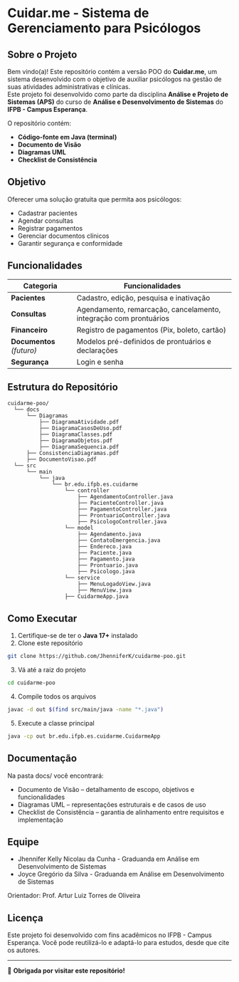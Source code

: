 # Cuidar.me - Sistema de Gerenciamento para Psicólogos  

## Sobre o Projeto  
Bem vindo(a)! Este repositório contém a versão POO do **Cuidar.me**, um sistema desenvolvido com o objetivo de auxiliar psicólogos na gestão de suas atividades administrativas e clínicas.  
Este projeto foi desenvolvido como parte da disciplina **Análise e Projeto de Sistemas (APS)** do curso de **Análise e Desenvolvimento de Sistemas** do **IFPB - Campus Esperança**.  

O repositório contém:  
- **Código-fonte em Java (terminal)**  
- **Documento de Visão**  
- **Diagramas UML**  
- **Checklist de Consistência**  

## Objetivo  
Oferecer uma solução gratuita que permita aos psicólogos:  
- Cadastrar pacientes  
- Agendar consultas  
- Registrar pagamentos  
- Gerenciar documentos clínicos  
- Garantir segurança e conformidade 

## Funcionalidades  

| Categoria               | Funcionalidades |
|--------------------------|-----------------|
| **Pacientes**            | Cadastro, edição, pesquisa e inativação |
| **Consultas**            | Agendamento, remarcação, cancelamento, integração com prontuários |
| **Financeiro**           | Registro de pagamentos (Pix, boleto, cartão) |
| **Documentos** *(futuro)* | Modelos pré-definidos de prontuários e declarações |
| **Segurança**            | Login e senha |

## Estrutura do Repositório

```plaintext
cuidarme-poo/
  └── docs
      └── Diagramas
          ├── DiagramaAtividade.pdf
          ├── DiagramaCasosDeUso.pdf
          ├── DiagramaClasses.pdf
          ├── DiagramaObjetos.pdf
          ├── DiagramaSequencia.pdf
      ├── ConsistenciaDiagramas.pdf
      ├── DocumentoVisao.pdf
  └── src
      └── main
          └── java
              └── br.edu.ifpb.es.cuidarme
                  └── controller
                      ├── AgendamentoController.java
                      ├── PacienteController.java
                      ├── PagamentoController.java
                      ├── ProntuarioController.java
                      ├── PsicologoController.java
                  └── model
                      ├── Agendamento.java
                      ├── ContatoEmergencia.java
                      ├── Endereco.java
                      ├── Paciente.java
                      ├── Pagamento.java
                      ├── Prontuario.java
                      ├── Psicologo.java
                  └── service
                      ├── MenuLogadoView.java
                      ├── MenuView.java
                  ├── CuidarmeApp.java
```

## Como Executar

1. Certifique-se de ter o **Java 17+** instalado
2. Clone este repositório
```bash
git clone https://github.com/JhenniferK/cuidarme-poo.git
```
3. Vá até a raiz do projeto
```bash
cd cuidarme-poo
```
4. Compile todos os arquivos
```bash
javac -d out $(find src/main/java -name "*.java")
```
5. Execute a classe principal
```bash
java -cp out br.edu.ifpb.es.cuidarme.CuidarmeApp
```

## Documentação

Na pasta docs/ você encontrará:

- Documento de Visão – detalhamento de escopo, objetivos e funcionalidades
- Diagramas UML – representações estruturais e de casos de uso
- Checklist de Consistência – garantia de alinhamento entre requisitos e implementação

## Equipe

- Jhennifer Kelly Nicolau da Cunha - Graduanda em Análise em Desenvolvimento de Sistemas
- Joyce Gregório da Silva - Graduanda em Análise em Desenvolvimento de Sistemas

Orientador: Prof. Artur Luiz Torres de Oliveira

## Licença

Este projeto foi desenvolvido com fins acadêmicos no IFPB - Campus Esperança.
Você pode reutilizá-lo e adaptá-lo para estudos, desde que cite os autores.

---

🖤 **Obrigada por visitar este repositório!**
   

